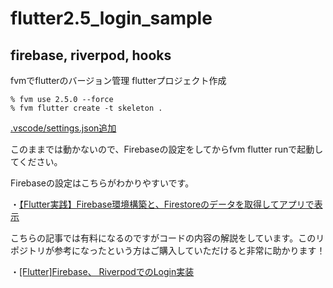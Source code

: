 # flutter2.5_login_sample

## firebase, riverpod, hooks

fvmでflutterのバージョン管理
flutterプロジェクト作成

````
% fvm use 2.5.0 --force
% fvm flutter create -t skeleton .
````

[.vscode/settings.json追加](https://note.com/_hi/n/nf1a0bc44098f)

このままでは動かないので、Firebaseの設定をしてからfvm flutter runで起動してください。

Firebaseの設定はこちらがわかりやすいです。

・[【Flutter実践】Firebase環境構築と、Firestoreのデータを取得してアプリで表示](https://www.youtube.com/watch?v=IiEsyHiIwxc&t=1329s)

こちらの記事では有料になるのですがコードの内容の解説をしています。このリポジトリが参考になったという方はご購入していただけると非常に助かります！

・[[Flutter]Firebase、 RiverpodでのLogin実装](https://note.com/_hi/n/n78eb4cbb250f)
